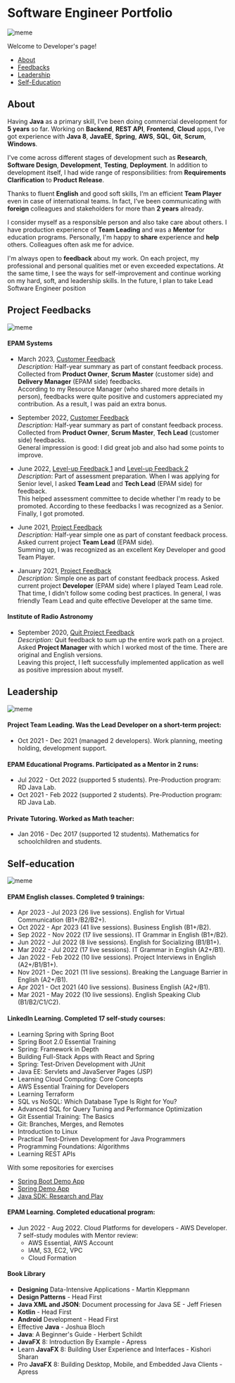 # Software Engineer Portfolio

![meme](resources/Meme-Recruiter-CV-Protfolio.PNG)

Welcome to Developer's page!
- [About](#about)
- [Feedbacks](#project-feedbacks)
- [Leadership](#leadership)
- [Self-Education](#self-education)

## About

Having **Java** as a primary skill, I‘ve been doing commercial development for **5 years** so far.
Working on **Backend**, **REST API**, **Frontend**, **Cloud** apps, 
I‘ve got experience with **Java 8**, **JavaEE**, **Spring**, **AWS**, **SQL**, **Git**, **Scrum**, **Windows**.

I've come across different stages of development such as **Research**, **Software Design**, **Development**, **Testing**, **Deployment**. 
In addition to development itself, I had wide range of responsibilities: 
from **Requirements Clarification** to **Product Release**.

Thanks to fluent **English** and good soft skills, I‘m an efficient **Team Player** even in case of international teams. 
In fact, I’ve been communicating with **foreign** colleagues and stakeholders for more than **2 years** already.

I consider myself as a responsible person and also take care about others.
I have production experience of **Team Leading**  and was a **Mentor** for education programs.
Personally, I'm happy to **share** experience and **help** others. Colleagues often ask me for advice.

I'm always open to **feedback** about my work. 
On each project, my professional and personal qualities met or even exceeded expectations.
At the same time, I see the ways for self-improvement and continue working on my hard, soft, and leadership skills. 
In the future, I plan to take Lead Software Engineer position

## Project Feedbacks

![meme](resources/Meme-Feedback.jpg)

#### EPAM Systems
  - March 2023, [Customer Feedback](feedbacks/2023-March-EPAM-Summary-Feedback-from-Customers.PNG)
    <br>*Description:* Half-year summary as part of constant feedback process. 
    Collected from **Product Owner**, **Scrum Master** (customer side) and **Delivery Manager** (EPAM side) feedbacks.
    <br>According to my Resource Manager (who shared more details in person), 
    feedbacks were quite positive and customers appreciated my contribution. 
    As a result, I was paid an extra bonus.
  
  - September 2022, [Customer Feedback](feedbacks/2022-September-EPAM-Summary-Feedback-from-Customers.PNG)
    <br>*Description:* Half-year summary as part of constant feedback process.
    Collected from **Product Owner**, **Scrum Master**, **Tech Lead** (customer side) feedbacks.
    <br>General impression is good: I did great job and also had some points to improve.
  
  - June 2022, [Level-up Feedback 1](feedbacks/2022-EPAM-LevelUp-Feedback-from-TeamLead.PNG) 
    and [Level-up Feedback 2](feedbacks/2022-EPAM-LevelUp-Feedback-from-TechLead.PNG)
    <br>*Description*: Part of assessment preparation. When I was applying for Senior level, 
    I asked **Team Lead** and **Tech Lead** (EPAM side) for feedback.
    <br>This helped assessment committee to decide whether I'm ready to be promoted.
    According to these feedbacks I was recognized as a Senior. 
    Finally, I got promoted.

  - June 2021, [Project Feedback](feedbacks/2021-June-Simple-Project-Feedback-from-TeamLead.PNG)
    <br>*Description:* Half-year simple one as part of constant feedback process.
    Asked current project **Team Lead** (EPAM side).
    <br>Summing up, I was recognized as an excellent Key Developer and good Team Player.
  
  - January 2021, [Project Feedback](feedbacks/2021-January-Simple-Project-Feedback-from-Dev.PNG)
    <br>*Description:* Simple one as part of constant feedback process.
    Asked current project **Developer** (EPAM side) where I played Team Lead role.
    <br>That time, I didn't follow some coding best practices.
    In general, I was friendly Team Lead and quite effective Developer at the same time.

#### Institute of Radio Astronomy

  - September 2020, [Quit Project Feedback](feedbacks/2020-September-RINANU-Quit-Project-Feedback-from-ProjectManager.PNG)
    <br>*Description:* Quit feedback to sum up the entire work path on a project. 
    Asked **Project Manager** with which I worked most of the time.
    There are original and English versions.
    <br>Leaving this project, I left successfully implemented application as well as positive impression about myself.

## Leadership

![meme](resources/Meme-Leader.jpg)

#### Project Team Leading. Was the Lead Developer on a short-term project:

- Oct 2021 - Dec 2021 (managed 2 developers). Work planning, meeting holding, development support.

#### EPAM Educational Programs. Participated as a Mentor in 2 runs:
- Jul 2022 - Oct 2022 (supported 5 students). Pre-Production program: RD Java Lab.
- Oct 2021 - Feb 2022 (supported 2 students). Pre-Production program: RD Java Lab. 

#### Private Tutoring. Worked as Math teacher:
- Jan 2016 - Dec 2017 (supported 12 students). Mathematics for schoolchildren and students.

## Self-education

![meme](resources/Meme-Learning.jpg)

#### EPAM English classes. Completed 9 trainings:
  - Apr 2023 - Jul 2023 (26 live sessions). English for Virtual Communication (B1+/B2/B2+).
  - Oct 2022 - Apr 2023 (41 live sessions). Business English (B1+/B2).
  - Sep 2022 - Nov 2022 (17 live sessions). IT Grammar in English (B1+/B2).
  - Jun 2022 - Jul 2022 (8 live sessions). English for Socializing (B1/B1+).
  - Mar 2022 - Jul 2022 (17 live sessions). IT Grammar in English (A2+/B1).
  - Jan 2022 - Feb 2022 (10 live sessions). Project Interviews in English (A2+/B1/B1+).
  - Nov 2021 - Dec 2021 (11 live sessions). Breaking the Language Barrier in English (A2+/B1).
  - Apr 2021 - Oct 2021 (40 live sessions). Business English (A2+/B1).
  - Mar 2021 - May 2022 (10 live sessions). English Speaking Club (B1/B2/C1/C2).

#### LinkedIn Learning. Completed 17 self-study courses:

  - Learning Spring with Spring Boot
  - Spring Boot 2.0 Essential Training
  - Spring: Framework in Depth
  - Building Full-Stack Apps with React and Spring
  - Spring: Test-Driven Development with JUnit
  - Java EE: Servlets and JavaServer Pages (JSP)
  - Learning Cloud Computing: Core Concepts
  - AWS Essential Training for Developers 
  - Learning Terraform 
  - SQL vs NoSQL: Which Database Type Is Right for You?
  - Advanced SQL for Query Tuning and Performance Optimization
  - Git Essential Training: The Basics
  - Git: Branches, Merges, and Remotes
  - Introduction to Linux
  - Practical Test-Driven Development for Java Programmers
  - Programming Foundations: Algorithms
  - Learning REST APIs
  
  With some repositories for exercises
  - [Spring Boot Demo App](https://github.com/Yevhen-Tkachenko-1/Spring-Boot-Demo-Application)
  - [Spring Demo App](https://github.com/Yevhen-Tkachenko-1/Spring-Demo-Application)
  - [Java SDK: Research and Play](https://github.com/Yevhen-Tkachenko-1/Java-SDK-Research-and-Play)

#### EPAM Learning. Completed educational program:
- Jun 2022 - Aug 2022. Cloud Platforms for developers - AWS Developer.
  <br>7 self-study modules with Mentor review:
    - AWS Essential, AWS Account
    - IAM, S3, EC2, VPC
    - Cloud Formation

#### Book Library
- **Designing** Data-Intensive Applications - Martin Kleppmann
- **Design Patterns** - Head First 
- **Java XML and JSON**: Document processing for Java SE - Jeff Friesen
- **Kotlin** - Head First
- **Android** Development - Head First
- Effective **Java** - Joshua Bloch
- **Java**: A Beginner's Guide - Herbert Schildt
- **JavaFX** 8: Introduction By Example - Apress
- Learn **JavaFX** 8: Building User Experience and Interfaces - Kishori Sharan
- Pro **JavaFX** 8: Building Desktop, Mobile, and Embedded Java Clients - Apress


